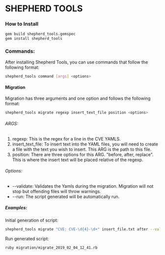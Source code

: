 # SHEPHERD TOOLS

### How to Install
```sh
gem build shepherd_tools.gemspec
gem install shepherd_tools
```
### Commands:
After installing Shepherd Tools, you can use commands that follow the following format:
```sh
shepherd_tools command [args] <options>
```
#### Migration
Migration has three arguments and one option and follows the following format:
```sh
shepherd_tools migrate regexp insert_text_file position <options>
```
###### ARGS:
1. regexp: This is the regex for a line in the CVE YAMLS.
2. insert_text_file: To insert text into the YAML files, you will need to create a file with the text you wish to insert. This ARG is the path to this file.
3. position: There are three options for this ARG. "before, after, replace". This is where the insert text will be placed relative of the regexp.
###### Options:
* \-\-validate: Validates the Yamls during the migration. Migration will not stop but offending files will throw warnings.
* \-\-run: The script generated will be automatically run.
##### Examples:
Initial generation of script:
```sh
shepherd_tools migrate "CVE: CVE-\d{4}-\d+" insert_file.txt after --validate
```
Run generated script:
```sh
ruby migration/migrate_2019_02_04_12_41.rb
```
